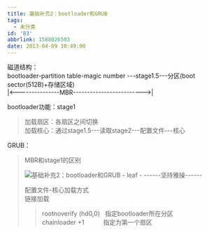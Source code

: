 ```yaml
---
title: 基础补充2：bootloader和GRUB
tags:
  - 未分类
id: '83'
abbrlink: 1588026503
date: 2013-04-09 10:49:00
---
```


磁道结构：  
bootloader-partition table-magic number ---stage1.5---分区(boot sector(512B)+存储区域)  
|<---------------MBR------------------------->|  
  
bootloader功能：stage1  

> 加载扇区：各扇区之间切换  
> 加载核心：通过stage1.5---读取stage2---配置文件---核心  

  
GRUB：  

> MBR和stage1的区别  
> 
> ![基础补充2：bootloader和GRUB - leaf - ------坚持雅操------](http://img1.ph.126.net/GQptpHNR7E4qcoZgLTaSaA==/6597161026123611847.png "基础补充2：bootloader和GRUB - leaf - ------坚持雅操------")  
>   
> 配置文件-核心加载方式  
> 链接加载  
> 
> > rootnoverify (hd0,0)   指定bootloader所在分区  
> > chainloader +1           指定为第一个扇区  
> 
>